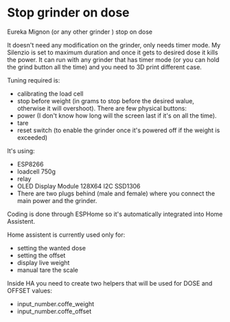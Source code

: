 # Stop grinder on dose
Eureka Mignon (or any other grinder ) stop on dose 

It doesn't need any modification on the grinder, only needs timer mode. 
My Silenzio is set to maximum duration and once it gets to desired dose it kills the power. 
It can run with any grinder that has timer mode (or you can hold the grind button all the time) and you need to 3D print different case. 

Tuning required is:
  - calibrating the load cell
  - stop before weight (in grams to stop before the desired walue, otherwise it will overshoot). 
There are few physical buttons:
  - power (I don't know how long will the screen last if it's on all the time). 
  - tare 
  - reset switch (to enable the grinder once it's powered off if the weight is exceeded)
  
It's using:
  - ESP8266
  - loadcell 750g
  - relay 
  - OLED Display Module 128X64 I2C SSD1306
  - There are two plugs behind (male and female) where you connect the main power and the grinder. 

Coding is done through ESPHome so it's automatically integrated into Home Assistent. 

Home assistent is currently used only for:  
  - setting the wanted dose
  - setting the offset 
  - display live weight
  - manual tare the scale
  
Inside HA you need to create two helpers that will be used for DOSE and OFFSET values:
  - input_number.coffe_weight
  - input_number.coffe_offset
  
